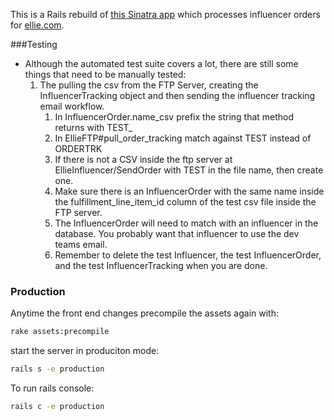 This is a Rails rebuild of [this Sinatra app](https://github.com/FLWallace105/influencer_order_processing "this influencer order processing app") which processes influencer orders for [ellie.com](https://www.ellie.com/ "ellie.com").

###Testing
- Although the automated test suite covers a lot, there are still some things that need to be manually tested:
	1. The pulling the csv from the FTP Server, creating the InfluencerTracking object and then sending the influencer tracking email workflow.
		1. In InfluencerOrder.name_csv prefix the string that method returns with TEST_
		2. In EllieFTP#pull_order_tracking match against TEST instead of ORDERTRK
		3. If there is not a CSV inside the ftp server at EllieInfluencer/SendOrder with TEST in the file name, then create one.
		4. Make sure there is an InfluencerOrder with the same name inside the fulfillment_line_item_id column of the test csv file inside the FTP server.
		5. The InfluencerOrder will need to match with an influencer in the database. You probably want that influencer to use the dev teams email.
		6. Remember to delete the test Influencer, the test InfluencerOrder, and the test InfluencerTracking when you are done.

### Production
Anytime the front end changes precompile the assets again with:
```sh
rake assets:precompile
```
start the server in produciton mode:
```sh
rails s -e production
```
To run rails console:
```sh
rails c -e production
```

